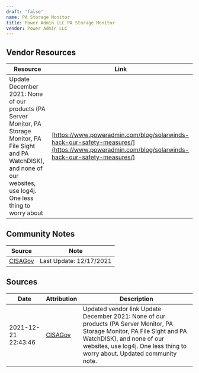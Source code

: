 ```yaml
---
draft: 'false'
name: PA Storage Monitor
title: Power Admin LLC PA Storage Monitor
vendor: Power Admin LLC
---
```


## Vendor Resources
| Resource | Link |
| --- | --- |
| Update December 2021: None of our products (PA Server Monitor, PA Storage Monitor, PA File Sight and PA WatchDISK), and none of our websites, use log4j. One less thing to worry about | [https://www.poweradmin.com/blog/solarwinds-hack-our-safety-measures/](https://www.poweradmin.com/blog/solarwinds-hack-our-safety-measures/) |


## Community Notes
| Source | Note |
| --- | --- |
| [CISAGov](https://raw.githubusercontent.com/cisagov/log4j-affected-db/develop/README.md) | Last Update: 12/17/2021 |

## Sources
| Date | Attribution | Description |
| --- | --- | --- |
| 2021-12-21 22:43:46 | [CISAGov](https://raw.githubusercontent.com/cisagov/log4j-affected-db/develop/README.md) | Updated vendor link Update December 2021: None of our products (PA Server Monitor, PA Storage Monitor, PA File Sight and PA WatchDISK), and none of our websites, use log4j. One less thing to worry about. Updated community note.  |
